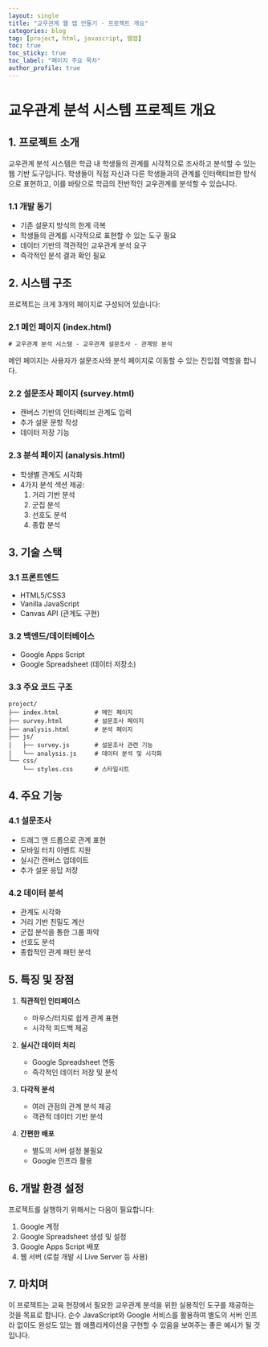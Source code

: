 ```yaml
---
layout: single
title: "교우관계 웹 앱 만들기 - 프로젝트 개요"
categories: blog
tag: [project, html, javascript, 웹앱]
toc: true
toc_sticky: true
toc_label: "페이지 주요 목차"
author_profile: true
---
```


# 교우관계 분석 시스템 프로젝트 개요

## 1. 프로젝트 소개

교우관계 분석 시스템은 학급 내 학생들의 관계를 시각적으로 조사하고 분석할 수 있는 웹 기반 도구입니다. 학생들이 직접 자신과 다른 학생들과의 관계를 인터랙티브한 방식으로 표현하고, 이를 바탕으로 학급의 전반적인 교우관계를 분석할 수 있습니다.

### 1.1 개발 동기

- 기존 설문지 방식의 한계 극복
- 학생들의 관계를 시각적으로 표현할 수 있는 도구 필요
- 데이터 기반의 객관적인 교우관계 분석 요구
- 즉각적인 분석 결과 확인 필요

## 2. 시스템 구조

프로젝트는 크게 3개의 페이지로 구성되어 있습니다:

### 2.1 메인 페이지 (index.html)

```html
# 교우관계 분석 시스템 - 교우관계 설문조사 - 관계망 분석
```

메인 페이지는 사용자가 설문조사와 분석 페이지로 이동할 수 있는 진입점 역할을 합니다.

### 2.2 설문조사 페이지 (survey.html)

- 캔버스 기반의 인터랙티브 관계도 입력
- 추가 설문 문항 작성
- 데이터 저장 기능

### 2.3 분석 페이지 (analysis.html)

- 학생별 관계도 시각화
- 4가지 분석 섹션 제공:
  1. 거리 기반 분석
  2. 군집 분석
  3. 선호도 분석
  4. 종합 분석

## 3. 기술 스택

### 3.1 프론트엔드

- HTML5/CSS3
- Vanilla JavaScript
- Canvas API (관계도 구현)

### 3.2 백엔드/데이터베이스

- Google Apps Script
- Google Spreadsheet (데이터 저장소)

### 3.3 주요 코드 구조

```
project/
├── index.html          # 메인 페이지
├── survey.html         # 설문조사 페이지
├── analysis.html       # 분석 페이지
├── js/
│   ├── survey.js       # 설문조사 관련 기능
│   └── analysis.js     # 데이터 분석 및 시각화
└── css/
    └── styles.css      # 스타일시트
```

## 4. 주요 기능

### 4.1 설문조사

- 드래그 앤 드롭으로 관계 표현
- 모바일 터치 이벤트 지원
- 실시간 캔버스 업데이트
- 추가 설문 응답 저장

### 4.2 데이터 분석

- 관계도 시각화
- 거리 기반 친밀도 계산
- 군집 분석을 통한 그룹 파악
- 선호도 분석
- 종합적인 관계 패턴 분석

## 5. 특징 및 장점

1. **직관적인 인터페이스**

   - 마우스/터치로 쉽게 관계 표현
   - 시각적 피드백 제공

2. **실시간 데이터 처리**

   - Google Spreadsheet 연동
   - 즉각적인 데이터 저장 및 분석

3. **다각적 분석**

   - 여러 관점의 관계 분석 제공
   - 객관적 데이터 기반 분석

4. **간편한 배포**
   - 별도의 서버 설정 불필요
   - Google 인프라 활용

## 6. 개발 환경 설정

프로젝트를 실행하기 위해서는 다음이 필요합니다:

1. Google 계정
2. Google Spreadsheet 생성 및 설정
3. Google Apps Script 배포
4. 웹 서버 (로컬 개발 시 Live Server 등 사용)

## 7. 마치며

이 프로젝트는 교육 현장에서 필요한 교우관계 분석을 위한 실용적인 도구를 제공하는 것을 목표로 합니다. 순수 JavaScript와 Google 서비스를 활용하여 별도의 서버 인프라 없이도 완성도 있는 웹 애플리케이션을 구현할 수 있음을 보여주는 좋은 예시가 될 것입니다.
